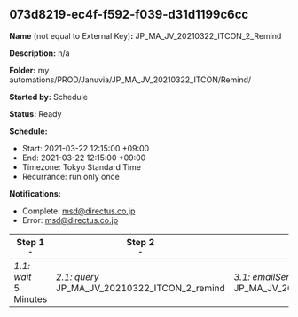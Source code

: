 ## 073d8219-ec4f-f592-f039-d31d1199c6cc

**Name** (not equal to External Key)**:** JP_MA_JV_20210322_ITCON_2_Remind

**Description:** n/a

**Folder:** my automations/PROD/Januvia/JP_MA_JV_20210322_ITCON/Remind/

**Started by:** Schedule

**Status:** Ready

**Schedule:**

* Start: 2021-03-22 12:15:00 +09:00
* End: 2021-03-22 12:15:00 +09:00
* Timezone: Tokyo Standard Time
* Recurrance: run only once

**Notifications:**

* Complete: msd@directus.co.jp
* Error: msd@directus.co.jp

| Step 1<br>_<small>-</small>_ | Step 2<br>_<small>-</small>_ | Step 3<br>_<small>-</small>_ |
| --- | --- | --- |
| _1.1: wait_<br>5 Minutes | _2.1: query_<br>JP_MA_JV_20210322_ITCON_2_remind | _3.1: emailSend_<br>JP_MA_JV_20210322_ITCON_2_remind |
